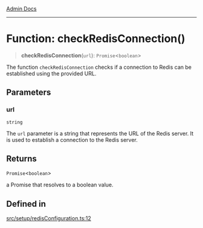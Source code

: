 [Admin Docs](/)

***

# Function: checkRedisConnection()

> **checkRedisConnection**(`url`): `Promise`\<`boolean`\>

The function `checkRedisConnection` checks if a connection to Redis can be established using the
provided URL.

## Parameters

### url

`string`

The `url` parameter is a string that represents the URL of the Redis server.
It is used to establish a connection to the Redis server.

## Returns

`Promise`\<`boolean`\>

a Promise that resolves to a boolean value.

## Defined in

[src/setup/redisConfiguration.ts:12](https://github.com/Suyash878/talawa-api/blob/cfd688207611ba245c99edd8dbaccb2cdbf6a043/src/setup/redisConfiguration.ts#L12)
